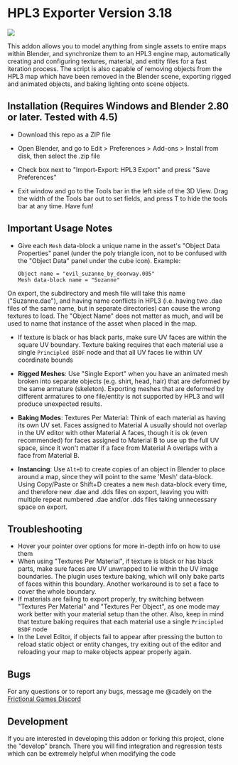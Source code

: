 HPL3 Exporter Version 3.18
==============================================================================
![](https://i.imgur.com/1PrPPuD.jpg)

This addon allows you to model anything from single assets
to entire maps within Blender, and synchronize them to an HPL3 engine map,
automatically creating and configuring textures, material, and entity files
for a fast iteration process. The script is also capable of removing objects
from the HPL3 map which have been removed in the Blender scene, exporting
rigged and animated objects, and baking lighting onto scene objects.

Installation (Requires Windows and Blender 2.80 or later. Tested with 4.5)
------------------------------------------------------------------------------
- Download this repo as a ZIP file

- Open Blender, and go to Edit > Preferences > Add-ons > Install from disk,
then select the .zip file

- Check box next to "Import-Export: HPL3 Export" and press "Save Preferences"

- Exit window and go to the Tools bar in the left side of the 3D View. Drag
the width of the Tools bar out to set fields, and press T to hide the tools
bar at any time. Have fun!

Important Usage Notes
------------------------------------------------------------------------------
- Give each `Mesh` data-block a unique name in the asset's "Object Data Properties"
panel (under the poly triangle icon, not to be confused with the "Object Data"
panel under the cube icon).
	Example:
	```
	Object name = "evil_suzanne_by_doorway.005"
	Mesh data-block name = "Suzanne"
	```
On export, the subdirectory and mesh file will take this name ("Suzanne.dae"),
and having name conflicts in HPL3 (i.e. having two .dae files of the same name,
but in separate directories) can cause the wrong textures to load.
The "Object Name" does not matter as much, and will be used to name that
instance of the asset when placed in the map.

- If texture is black or has black parts, make sure UV faces are
within the square UV boundary. Texture baking requires that each material use
a single `Principled BSDF` node and that all UV faces lie within UV
coordinate bounds

- **Rigged Meshes**: Use "Single Export" when you have an animated mesh broken
into separate objects (e.g. shirt, head, hair) that are deformed by the same
armature (skeleton). Exporting meshes that are deformed by different armatures
to one file/entity is not supported by HPL3 and will produce unexpected results.

- **Baking Modes**:
Textures Per Material:
Think of each material as having its own UV set. Faces assigned to Material A
usually should not overlap in the UV editor with other Material A faces, though
it is ok (even recommended) for faces assigned to Material B to use up the full
UV space, since it won't matter if a face from Material A overlaps with a face
from Material B.

- **Instancing**: Use `Alt+D` to create copies of an object in Blender to place
around a map, since they will point to the same 'Mesh' data-block. Using
Copy/Paste or Shift+D creates a new `Mesh` data-block every time, and therefore
new .dae and .dds files on export, leaving you with multiple repeat numbered
.dae and/or .dds files taking unnecessary space on export.

Troubleshooting
------------------------------------------------------------------------------
- Hover your pointer over options for more in-depth info on how to use them
- When using "Textures Per Material", if texture is black or has black parts,
make sure faces are UV unwrapped to lie within the UV image boundaries.
The plugin uses texture baking, which will only bake parts of faces within
this boundary. Another workaround is to set a face to cover the whole boundary.
- If materials are failing to export properly, try switching between
"Textures Per Material" and "Textures Per Object", as one mode may
work better with your material setup than the other. Also, keep in mind that
texture baking requires that each material use a single `Principled BSDF` node
- In the Level Editor, if objects fail to appear after pressing
the button to reload static object or entity changes, try exiting out of the
editor and reloading your map to make objects appear properly again.

Bugs
------------------------------------------------------------------------------

For any questions or to report any bugs, message me @cadely on the [Frictional
Games Discord](https://discordapp.com/invite/frictionalgames)


Development
------------------------------------------------------------------------------
If you are interested in developing this addon or forking this project,
clone the "develop" branch. There you will find integration
and regression tests which can be extremely helpful when modifying the code
